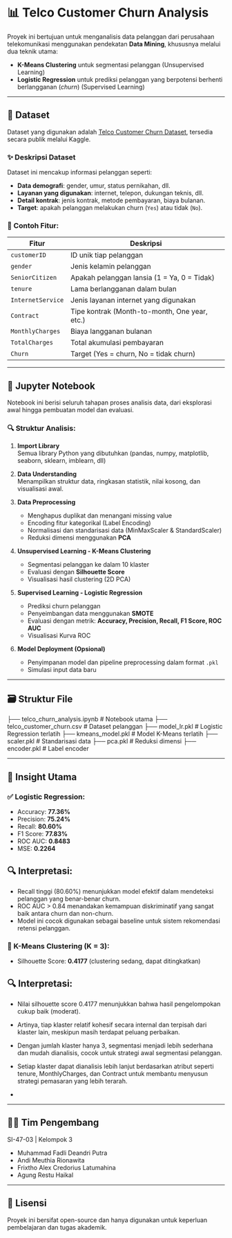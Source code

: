 # 📊 Telco Customer Churn Analysis

Proyek ini bertujuan untuk menganalisis data pelanggan dari perusahaan telekomunikasi menggunakan pendekatan **Data Mining**, khususnya melalui dua teknik utama:
- **K-Means Clustering** untuk segmentasi pelanggan (Unsupervised Learning)
- **Logistic Regression** untuk prediksi pelanggan yang berpotensi berhenti berlangganan (*churn*) (Supervised Learning)

---

## 📂 Dataset

Dataset yang digunakan adalah [Telco Customer Churn Dataset](https://www.kaggle.com/datasets/blastchar/telco-customer-churn), tersedia secara publik melalui Kaggle.

### ✨ Deskripsi Dataset
Dataset ini mencakup informasi pelanggan seperti:
- **Data demografi**: gender, umur, status pernikahan, dll.
- **Layanan yang digunakan**: internet, telepon, dukungan teknis, dll.
- **Detail kontrak**: jenis kontrak, metode pembayaran, biaya bulanan.
- **Target**: apakah pelanggan melakukan churn (`Yes`) atau tidak (`No`).

### 🔢 Contoh Fitur:
| Fitur              | Deskripsi                                         |
|--------------------|---------------------------------------------------|
| `customerID`       | ID unik tiap pelanggan                            |
| `gender`           | Jenis kelamin pelanggan                           |
| `SeniorCitizen`    | Apakah pelanggan lansia (1 = Ya, 0 = Tidak)       |
| `tenure`           | Lama berlangganan dalam bulan                     |
| `InternetService`  | Jenis layanan internet yang digunakan             |
| `Contract`         | Tipe kontrak (Month-to-month, One year, etc.)     |
| `MonthlyCharges`   | Biaya langganan bulanan                           |
| `TotalCharges`     | Total akumulasi pembayaran                        |
| `Churn`            | Target (Yes = churn, No = tidak churn)            |

---

## 📓 Jupyter Notebook

Notebook ini berisi seluruh tahapan proses analisis data, dari eksplorasi awal hingga pembuatan model dan evaluasi.

### 🔍 Struktur Analisis:
1. **Import Library**  
   Semua library Python yang dibutuhkan (pandas, numpy, matplotlib, seaborn, sklearn, imblearn, dll)

2. **Data Understanding**  
   Menampilkan struktur data, ringkasan statistik, nilai kosong, dan visualisasi awal.

3. **Data Preprocessing**  
   - Menghapus duplikat dan menangani missing value
   - Encoding fitur kategorikal (Label Encoding)
   - Normalisasi dan standarisasi data (MinMaxScaler & StandardScaler)
   - Reduksi dimensi menggunakan **PCA**

4. **Unsupervised Learning - K-Means Clustering**
   - Segmentasi pelanggan ke dalam 10 klaster
   - Evaluasi dengan **Silhouette Score**
   - Visualisasi hasil clustering (2D PCA)

5. **Supervised Learning - Logistic Regression**
   - Prediksi churn pelanggan
   - Penyeimbangan data menggunakan **SMOTE**
   - Evaluasi dengan metrik: **Accuracy, Precision, Recall, F1 Score, ROC AUC**
   - Visualisasi Kurva ROC

6. **Model Deployment (Opsional)**
   - Penyimpanan model dan pipeline preprocessing dalam format `.pkl`
   - Simulasi input data baru

---

## 🗃️ Struktur File
├── telco_churn_analysis.ipynb # Notebook utama
├── telco_customer_churn.csv # Dataset pelanggan
├── model_lr.pkl # Logistic Regression terlatih
├── kmeans_model.pkl # Model K-Means terlatih
├── scaler.pkl # Standarisasi data
├── pca.pkl # Reduksi dimensi
├── encoder.pkl # Label encoder

---

## 🧠 Insight Utama

### ✅ Logistic Regression:
- Accuracy: **77.36%**
- Precision: **75.24%**
- Recall: **80.60%**
- F1 Score: **77.83%**
- ROC AUC: **0.8483**
- MSE: **0.2264**

## 🔍 Interpretasi:

- Recall tinggi (80.60%) menunjukkan model efektif dalam mendeteksi pelanggan yang benar-benar churn.
- ROC AUC > 0.84 menandakan kemampuan diskriminatif yang sangat baik antara churn dan non-churn.
- Model ini cocok digunakan sebagai baseline untuk sistem rekomendasi retensi pelanggan.

### 🔹 K-Means Clustering (K = 3):
- Silhouette Score: **0.4177** (clustering sedang, dapat ditingkatkan)

## 🔍 Interpretasi:

- Nilai silhouette score 0.4177 menunjukkan bahwa hasil pengelompokan cukup baik (moderat).

- Artinya, tiap klaster relatif kohesif secara internal dan terpisah dari klaster lain, meskipun masih terdapat peluang perbaikan.

- Dengan jumlah klaster hanya 3, segmentasi menjadi lebih sederhana dan mudah dianalisis, cocok untuk strategi awal segmentasi pelanggan.

- Setiap klaster dapat dianalisis lebih lanjut berdasarkan atribut seperti tenure, MonthlyCharges, dan Contract untuk membantu menyusun strategi pemasaran yang lebih terarah.
- 
---

## 👨‍💻 Tim Pengembang
SI-47-03 | Kelompok 3
- Muhammad Fadli Deandri Putra  
- Andi Meuthia Rionawita  
- Frixtho Alex Credorius Latumahina  
- Agung Restu Haikal  

---

## 📄 Lisensi
Proyek ini bersifat open-source dan hanya digunakan untuk keperluan pembelajaran dan tugas akademik.

